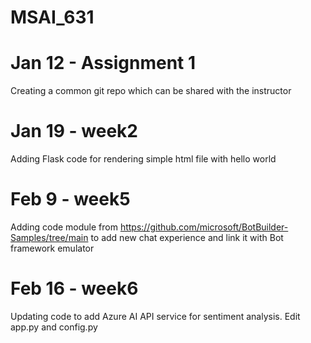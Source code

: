 # MSAI_631

# Jan 12 - Assignment 1
Creating a common git repo which can be shared with the instructor

# Jan 19 - week2 
Adding Flask code for rendering simple html file with hello world

# Feb 9 - week5 
Adding code module from https://github.com/microsoft/BotBuilder-Samples/tree/main to add new chat experience and link it with Bot framework emulator

# Feb 16 - week6
Updating code to add Azure AI API service for sentiment analysis. Edit app.py and config.py